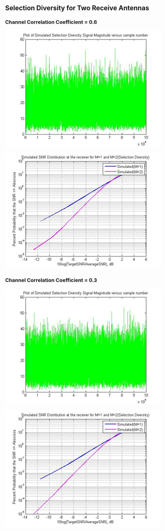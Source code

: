 ## Selection Diversity for Two Receive Antennas

### Channel Correlation Coefficient = 0.6

![Received Signal](results/figure_selection_diversity_signal_rho06.jpg)

![Selection Diversity](results/figure_simulated_selection_diversity_rho06.jpg)

### Channel Correlation Coefficient = 0.3

![Received Signal](results/figure_selection_diversity_signal_rho03.jpg)

![Selection Diversity](results/figure_simulated_selection_diversity_rho03.jpg)
